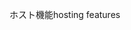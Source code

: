 <span data-ttu-id="78090-101">ホスト機能</span><span class="sxs-lookup"><span data-stu-id="78090-101">hosting features</span></span>
